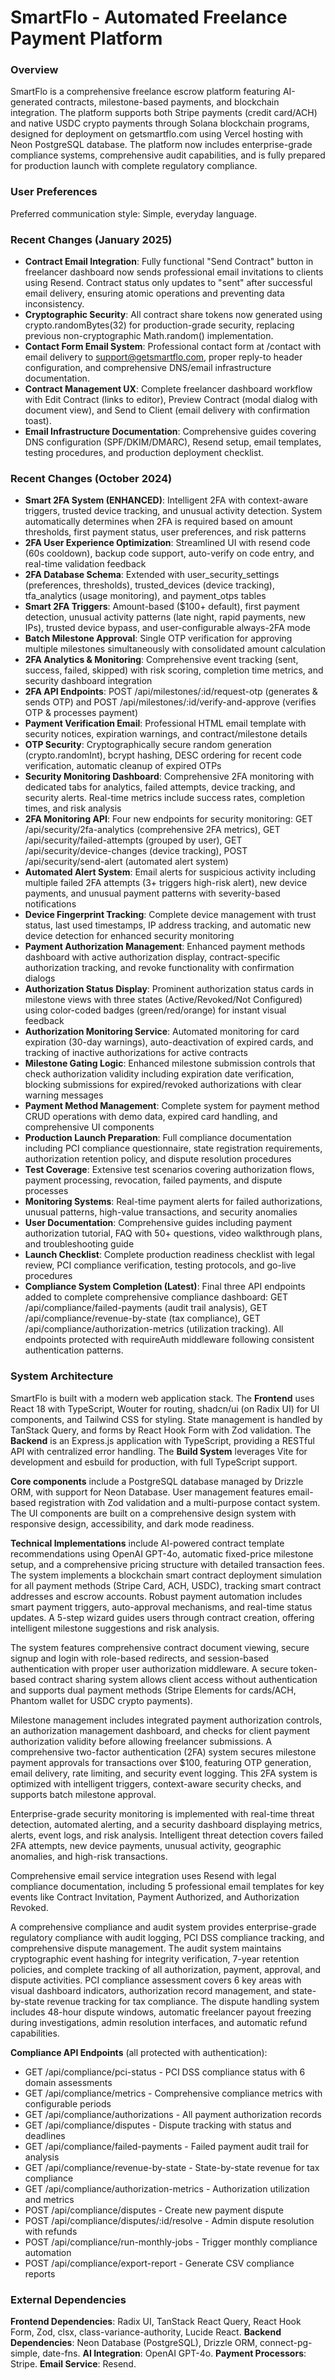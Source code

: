 # SmartFlo - Automated Freelance Payment Platform

### Overview
SmartFlo is a comprehensive freelance escrow platform featuring AI-generated contracts, milestone-based payments, and blockchain integration. The platform supports both Stripe payments (credit card/ACH) and native USDC crypto payments through Solana blockchain programs, designed for deployment on getsmartflo.com using Vercel hosting with Neon PostgreSQL database. The platform now includes enterprise-grade compliance systems, comprehensive audit capabilities, and is fully prepared for production launch with complete regulatory compliance.

### User Preferences
Preferred communication style: Simple, everyday language.

### Recent Changes (January 2025)
- **Contract Email Integration**: Fully functional "Send Contract" button in freelancer dashboard now sends professional email invitations to clients using Resend. Contract status only updates to "sent" after successful email delivery, ensuring atomic operations and preventing data inconsistency.
- **Cryptographic Security**: All contract share tokens now generated using crypto.randomBytes(32) for production-grade security, replacing previous non-cryptographic Math.random() implementation.
- **Contact Form Email System**: Professional contact form at /contact with email delivery to support@getsmartflo.com, proper reply-to header configuration, and comprehensive DNS/email infrastructure documentation.
- **Contract Management UX**: Complete freelancer dashboard workflow with Edit Contract (links to editor), Preview Contract (modal dialog with document view), and Send to Client (email delivery with confirmation toast).
- **Email Infrastructure Documentation**: Comprehensive guides covering DNS configuration (SPF/DKIM/DMARC), Resend setup, email templates, testing procedures, and production deployment checklist.

### Recent Changes (October 2024)
- **Smart 2FA System (ENHANCED)**: Intelligent 2FA with context-aware triggers, trusted device tracking, and unusual activity detection. System automatically determines when 2FA is required based on amount thresholds, first payment status, user preferences, and risk patterns
- **2FA User Experience Optimization**: Streamlined UI with resend code (60s cooldown), backup code support, auto-verify on code entry, and real-time validation feedback
- **2FA Database Schema**: Extended with user_security_settings (preferences, thresholds), trusted_devices (device tracking), tfa_analytics (usage monitoring), and payment_otps tables
- **Smart 2FA Triggers**: Amount-based ($100+ default), first payment detection, unusual activity patterns (late night, rapid payments, new IPs), trusted device bypass, and user-configurable always-2FA mode
- **Batch Milestone Approval**: Single OTP verification for approving multiple milestones simultaneously with consolidated amount calculation
- **2FA Analytics & Monitoring**: Comprehensive event tracking (sent, success, failed, skipped) with risk scoring, completion time metrics, and security dashboard integration
- **2FA API Endpoints**: POST /api/milestones/:id/request-otp (generates & sends OTP) and POST /api/milestones/:id/verify-and-approve (verifies OTP & processes payment)
- **Payment Verification Email**: Professional HTML email template with security notices, expiration warnings, and contract/milestone details
- **OTP Security**: Cryptographically secure random generation (crypto.randomInt), bcrypt hashing, DESC ordering for recent code verification, automatic cleanup of expired OTPs
- **Security Monitoring Dashboard**: Comprehensive 2FA monitoring with dedicated tabs for analytics, failed attempts, device tracking, and security alerts. Real-time metrics include success rates, completion times, and risk analysis
- **2FA Monitoring API**: Four new endpoints for security monitoring: GET /api/security/2fa-analytics (comprehensive 2FA metrics), GET /api/security/failed-attempts (grouped by user), GET /api/security/device-changes (device tracking), POST /api/security/send-alert (automated alert system)
- **Automated Alert System**: Email alerts for suspicious activity including multiple failed 2FA attempts (3+ triggers high-risk alert), new device payments, and unusual payment patterns with severity-based notifications
- **Device Fingerprint Tracking**: Complete device management with trust status, last used timestamps, IP address tracking, and automatic new device detection for enhanced security monitoring
- **Payment Authorization Management**: Enhanced payment methods dashboard with active authorization display, contract-specific authorization tracking, and revoke functionality with confirmation dialogs
- **Authorization Status Display**: Prominent authorization status cards in milestone views with three states (Active/Revoked/Not Configured) using color-coded badges (green/red/orange) for instant visual feedback
- **Authorization Monitoring Service**: Automated monitoring for card expiration (30-day warnings), auto-deactivation of expired cards, and tracking of inactive authorizations for active contracts
- **Milestone Gating Logic**: Enhanced milestone submission controls that check authorization validity including expiration date verification, blocking submissions for expired/revoked authorizations with clear warning messages
- **Payment Method Management**: Complete system for payment method CRUD operations with demo data, expired card handling, and comprehensive UI components
- **Production Launch Preparation**: Full compliance documentation including PCI compliance questionnaire, state registration requirements, authorization retention policy, and dispute resolution procedures
- **Test Coverage**: Extensive test scenarios covering authorization flows, payment processing, revocation, failed payments, and dispute processes
- **Monitoring Systems**: Real-time payment alerts for failed authorizations, unusual patterns, high-value transactions, and security anomalies
- **User Documentation**: Comprehensive guides including payment authorization tutorial, FAQ with 50+ questions, video walkthrough plans, and troubleshooting guide
- **Launch Checklist**: Complete production readiness checklist with legal review, PCI compliance verification, testing protocols, and go-live procedures
- **Compliance System Completion (Latest)**: Final three API endpoints added to complete comprehensive compliance dashboard: GET /api/compliance/failed-payments (audit trail analysis), GET /api/compliance/revenue-by-state (tax compliance), GET /api/compliance/authorization-metrics (utilization tracking). All endpoints protected with requireAuth middleware following consistent authentication patterns.

### System Architecture
SmartFlo is built with a modern web application stack. The **Frontend** uses React 18 with TypeScript, Wouter for routing, shadcn/ui (on Radix UI) for UI components, and Tailwind CSS for styling. State management is handled by TanStack Query, and forms by React Hook Form with Zod validation. The **Backend** is an Express.js application with TypeScript, providing a RESTful API with centralized error handling. The **Build System** leverages Vite for development and esbuild for production, with full TypeScript support.

**Core components** include a PostgreSQL database managed by Drizzle ORM, with support for Neon Database. User management features email-based registration with Zod validation and a multi-purpose contact system. The UI components are built on a comprehensive design system with responsive design, accessibility, and dark mode readiness.

**Technical Implementations** include AI-powered contract template recommendations using OpenAI GPT-4o, automatic fixed-price milestone setup, and a comprehensive pricing structure with detailed transaction fees. The system implements a blockchain smart contract deployment simulation for all payment methods (Stripe Card, ACH, USDC), tracking smart contract addresses and escrow accounts. Robust payment automation includes smart payment triggers, auto-approval mechanisms, and real-time status updates. A 5-step wizard guides users through contract creation, offering intelligent milestone suggestions and risk analysis.

The system features comprehensive contract document viewing, secure signup and login with role-based redirects, and session-based authentication with proper user authorization middleware. A secure token-based contract sharing system allows client access without authentication and supports dual payment methods (Stripe Elements for cards/ACH, Phantom wallet for USDC crypto payments).

Milestone management includes integrated payment authorization controls, an authorization management dashboard, and checks for client payment authorization validity before allowing freelancer submissions. A comprehensive two-factor authentication (2FA) system secures milestone payment approvals for transactions over $100, featuring OTP generation, email delivery, rate limiting, and security event logging. This 2FA system is optimized with intelligent triggers, context-aware security checks, and supports batch milestone approval.

Enterprise-grade security monitoring is implemented with real-time threat detection, automated alerting, and a security dashboard displaying metrics, alerts, event logs, and risk analysis. Intelligent threat detection covers failed 2FA attempts, new device payments, unusual activity, geographic anomalies, and high-risk transactions.

Comprehensive email service integration uses Resend with legal compliance documentation, including 5 professional email templates for key events like Contract Invitation, Payment Authorized, and Authorization Revoked.

A comprehensive compliance and audit system provides enterprise-grade regulatory compliance with audit logging, PCI DSS compliance tracking, and comprehensive dispute management. The audit system maintains cryptographic event hashing for integrity verification, 7-year retention policies, and complete tracking of all authorization, payment, approval, and dispute activities. PCI compliance assessment covers 6 key areas with visual dashboard indicators, authorization record management, and state-by-state revenue tracking for tax compliance. The dispute handling system includes 48-hour dispute windows, automatic freelancer payout freezing during investigations, admin resolution interfaces, and automatic refund capabilities.

**Compliance API Endpoints** (all protected with authentication):
- GET /api/compliance/pci-status - PCI DSS compliance status with 6 domain assessments
- GET /api/compliance/metrics - Comprehensive compliance metrics with configurable periods
- GET /api/compliance/authorizations - All payment authorization records
- GET /api/compliance/disputes - Dispute tracking with status and deadlines
- GET /api/compliance/failed-payments - Failed payment audit trail for analysis
- GET /api/compliance/revenue-by-state - State-by-state revenue for tax compliance
- GET /api/compliance/authorization-metrics - Authorization utilization and metrics
- POST /api/compliance/disputes - Create new payment dispute
- POST /api/compliance/disputes/:id/resolve - Admin dispute resolution with refunds
- POST /api/compliance/run-monthly-jobs - Trigger monthly compliance automation
- POST /api/compliance/export-report - Generate CSV compliance reports

### External Dependencies
**Frontend Dependencies**: Radix UI, TanStack React Query, React Hook Form, Zod, clsx, class-variance-authority, Lucide React.
**Backend Dependencies**: Neon Database (PostgreSQL), Drizzle ORM, connect-pg-simple, date-fns.
**AI Integration**: OpenAI GPT-4o.
**Payment Processors**: Stripe.
**Email Service**: Resend.